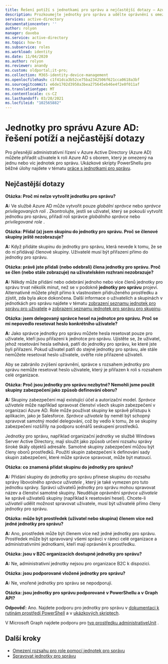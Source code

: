 ```yaml
---
title: Řešení potíží s jednotkami pro správu a nejčastější dotazy – Azure Active Directory | Microsoft Docs
description: Prozkoumejte jednotky pro správu a udělte oprávnění s omezeným rozsahem v Azure Active Directory.
services: active-directory
documentationcenter: ''
author: rolyon
manager: daveba
ms.service: active-directory
ms.topic: how-to
ms.subservice: roles
ms.workload: identity
ms.date: 11/04/2020
ms.author: rolyon
ms.reviewer: anandy
ms.custom: oldportal;it-pro;
ms.collection: M365-identity-device-management
ms.openlocfilehash: c1f41dca3b52ce75ba2342506f621cca0618a3bf
ms.sourcegitcommit: e6de1702d3958a3bea275645eb46e4f2e0f011af
ms.translationtype: MT
ms.contentlocale: cs-CZ
ms.lasthandoff: 03/20/2021
ms.locfileid: "102565882"
---
```

# <a name="azure-ad-administrative-units-troubleshooting-and-faq"></a>Jednotky pro správu Azure AD: řešení potíží a nejčastější dotazy

Pro přesnější administrativní řízení v Azure Active Directory (Azure AD) můžete přiřadit uživatele k roli Azure AD s oborem, který je omezený na jednu nebo víc jednotek pro správu. Ukázkové skripty PowerShellu pro běžné úlohy najdete v tématu [práce s jednotkami pro správu](/powershell/azure/active-directory/working-with-administrative-units).

## <a name="frequently-asked-questions"></a>Nejčastější dotazy

**Otázka: Proč mi nelze vytvořit jednotku pro správu?**

**A:** Ve službě Azure AD může vytvořit pouze *globální správce* nebo *správce privilegovaných rolí* . Zkontrolujte, jestli se uživatel, který se pokouší vytvořit jednotku pro správu, přiřadí roli správce *globálního správce* nebo *privilegované role* .

**Otázka: Přidal (a) jsem skupinu do jednotky pro správu. Proč se členové skupiny ještě nezobrazuje?**

**A:** Když přidáte skupinu do jednotky pro správu, která nevede k tomu, že se do ní přidávají členové skupiny. Uživatelé musí být přiřazeni přímo do jednotky pro správu.

**Otázka: právě jste přidali (nebo odebrali) člena jednotky pro správu. Proč se člen (nebo stále zobrazuje) na uživatelském rozhraní nezobrazuje?**

**A:** Někdy může přidání nebo odebrání jednoho nebo více členů jednotky pro správu trvat několik minut, než se v podokně **jednotky pro správu** projeví. Alternativně můžete přejít přímo k vlastnostem přidruženého prostředku a zjistit, zda byla akce dokončena. Další informace o uživatelích a skupinách v jednotkách pro správu najdete v tématu [zobrazení seznamu jednotek pro správu pro uživatele](admin-units-add-manage-users.md) a [zobrazení seznamu jednotek pro správu pro skupinu](admin-units-add-manage-groups.md).

**Otázka: jsem delegovaný správce hesel na jednotce pro správu. Proč se mi nepovedlo resetovat heslo konkrétního uživatele?**

**A:** Jako správce jednotky pro správu můžete hesla resetovat pouze pro uživatele, kteří jsou přiřazeni k jednotce pro správu. Ujistěte se, že uživatel, jehož resetování hesla selhává, patří do jednotky pro správu, ke které jste byli přiřazeni. Pokud uživatel patří do stejné jednotky pro správu, ale stále nemůžete resetovat heslo uživatele, ověřte role přiřazené uživateli. 

Aby se zabránilo zvýšení oprávnění, správce s rozsahem jednotky pro správu nemůže resetovat heslo uživatele, který je přiřazen k roli s rozsahem celé organizace.

**Otázka: Proč jsou jednotky pro správu nezbytné? Nemohli jsme použít skupiny zabezpečení jako způsob definování oboru?**

**A:** Skupiny zabezpečení mají existující účel a autorizační model. *Správce uživatele* může například spravovat členství všech skupin zabezpečení v organizaci Azure AD. Role může používat skupiny ke správě přístupu k aplikacím, jako je Salesforce. *Správce uživatele* by neměl být schopný spravovat samotný model delegování, což by vedlo k tomu, že se skupiny zabezpečení rozšířily na podporu scénářů seskupení prostředků. 

Jednotky pro správu, například organizační jednotky ve službě Windows Server Active Directory, mají sloužit jako způsob určení rozsahu správy široké škály objektů adresáře. Samotné skupiny zabezpečení můžou být členy oborů prostředků. Použití skupin zabezpečení k definování sady skupin zabezpečení, které může správce spravovat, může být matoucí.

**Otázka: co znamená přidat skupinu do jednotky pro správu?**

**A:** Přidání skupiny do jednotky pro správu přinese skupinu do rozsahu správy libovolného *správce uživatele* , který je také vymezen pro tuto jednotku správy. Správci uživatelů jednotky pro správu mohou spravovat název a členství samotné skupiny. Neuděluje oprávnění *správce uživatele* ke správě uživatelů skupiny (například k resetování hesel). Chcete-li *uživateli* udělit možnost spravovat uživatele, musí být uživatelé přímo členy jednotky pro správu.

**Otázka: může být prostředek (uživatel nebo skupina) členem více než jedné jednotky pro správu?**

**A:** Ano, prostředek může být členem více než jedné jednotky pro správu. Prostředek může být spravovaný všemi správci v rámci celé organizace a administrativními jednotkami, kteří mají oprávnění k prostředku.

**Otázka: jsou v B2C organizacích dostupné jednotky pro správu?**

**A:** Ne, administrativní jednotky nejsou pro organizace B2C k dispozici.

**Otázka: jsou podporované vložené jednotky pro správu?**

**A:** Ne, vnořené jednotky pro správu se nepodporují.

**Otázka: jsou jednotky pro správu podporované v PowerShellu a v Graph API?**

**Odpověď:** Ano. Najdete podporu pro jednotky pro správu v [dokumentaci k rutinám prostředí PowerShell](/powershell/module/Azuread/) a v [ukázkových skriptech](/powershell/azure/active-directory/working-with-administrative-units).

V Microsoft Graph najdete podporu pro [typ prostředku administrativeUnit](/graph/api/resources/administrativeunit) .

## <a name="next-steps"></a>Další kroky

- [Omezení rozsahu pro role pomocí jednotek pro správu](administrative-units.md)
- [Spravovat jednotky pro správu](admin-units-manage.md)

